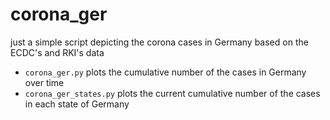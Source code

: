 # corona_ger
just a simple script depicting the corona cases in Germany based on the ECDC's and RKI's data

* ``corona_ger.py`` plots the cumulative number of the cases in Germany over time
* ``corona_ger_states.py`` plots the current cumulative number of the cases in each state of Germany